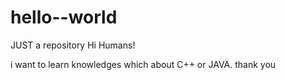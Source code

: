# hello--world
JUST a repository
Hi Humans!

i want to learn knowledges which about C++ or JAVA.
thank you
